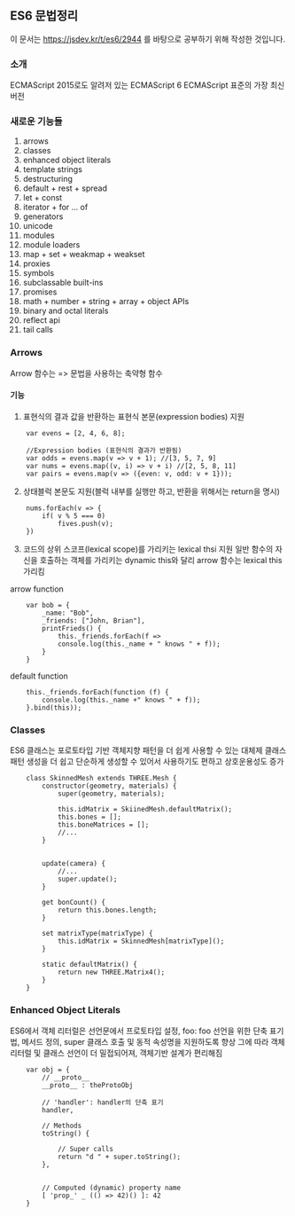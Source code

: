 ## ES6 문법정리

이 문서는 https://jsdev.kr/t/es6/2944 를 바탕으로 공부하기 위해 작성한 것입니다.

### 소개
ECMAScript 2015로도 알려저 있는 ECMAScript 6
ECMAScript 표준의 가장 최신 버전

### 새로운 기능들
1. arrows
2. classes
3. enhanced object literals
4. template strings
5. destructuring
6. default + rest + spread
7. let + const
8. iterator + for ... of
9. generators
10. unicode
11. modules
12. module loaders
13. map + set + weakmap + weakset
14. proxies
15. symbols
16. subclassable built-ins
17. promises
18. math + number + string + array + object APIs
19. binary and octal literals
20. reflect api
21. tail calls

### Arrows
Arrow 함수는 => 문법을 사용하는 축약형 함수

#### 기능 
1. 표현식의 결과 값을 반환하는 표현식 본문(expression bodies) 지원
```
    var evens = [2, 4, 6, 8];

    //Expression bodies (표현식의 결과가 반환됨)
    var odds = evens.map(v => v + 1); //[3, 5, 7, 9]
    var nums = evens.map((v, i) => v + i) //[2, 5, 8, 11]
    var pairs = evens.map(v => ({even: v, odd: v + 1})); 
```

2. 상태블럭 본문도 지원(블럭 내부를 실행만 하고, 반환을 위해서는 return을 명시)

```
    nums.forEach(v => {
        if( v % 5 === 0)
            fives.push(v);
    })
```

3. 코드의 상위 스코프(lexical scope)를 가리키는 lexical thsi 지원
일반 함수의 자신을 호출하는 객체를 가리키는 dynamic this와 달리 arrow 함수는 lexical this 가리킴

arrow function
```
    var bob = {
        _name: "Bob",
        _friends: ["John, Brian"],
        printFrieds() {
            this._friends.forEach(f =>
            console.log(this._name + " knows " + f));
        }
    }
```

default function
```
    this._friends.forEach(function (f) {
        console.log(this._name +" knows " + f));
    }.bind(this));
```

### Classes

ES6 클래스는 포로토타입 기반 객체지향 패턴을 더 쉽게 사용할 수 있는 대체제
클래스 패턴 생성을 더 쉽고 단순하게 생성할 수 있어서 사용하기도 편하고 상호운용성도 증가

```
    class SkinnedMesh extends THREE.Mesh {
        constructor(geometry, materials) {
            super(geometry, materials);

            this.idMatrix = SkiinedMesh.defaultMatrix();
            this.bones = [];
            this.boneMatrices = [];
            //...
        }
    

        update(camera) {
            //...
            super.update();
        }

        get bonCount() {
            return this.bones.length;
        }

        set matrixType(matrixType) {
            this.idMatrix = SkinnedMesh[matrixType]();
        }

        static defaultMatrix() {
            return new THREE.Matrix4();
        }   
    }
```

### Enhanced Object Literals

ES6에서 객체 리터럴은 선언문에서 프로토타입 설정, foo: foo 선언을 위한 단축 표기법, 메서드 정의, super 클래스 호출 및 동적 속성명을 지원하도록 향상
그에 따라 객체 리터럴 및 클래스 선언이 더 밀접되어져, 객체기반 설계가 편리해짐

```
    var obj = {
        // __proto__
        __proto__ : theProtoObj

        // 'handler': handler의 단축 표기
        handler,

        // Methods
        toString() {

            // Super calls
            return "d " + super.toString();
        },


        // Computed (dynamic) property name
        [ 'prop_' _ (() => 42)() ]: 42
    }
```






